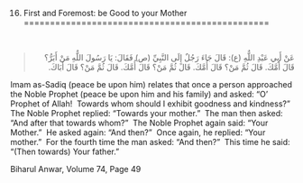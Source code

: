 16. First and Foremost: be Good to your Mother 
===============================================

 

<blockquote dir="rtl">
  <p>
عَنْ أَبِي عَبْدِ اللٌّهِ (ع): قَالَ جَاءَ رَجُلٌ إِلَى النَّبِيِّ (ص)
فَقَالَ: يَا رَسُولَ اللٌّهِ مَنْ أَبَرُّ؟ قَالَ أُمَّكَ. قَالَ ثُمَّ
مَنْ؟ قَالَ أُمَّكَ. قَالَ ثُمَّ مَنْ؟ قَالَ أُمَّكَ. قَالَ ثُمَّ
مَنْ؟ قَالَ أَبَاكَ‏.
  </p>
</blockquote>

Imam as-Sadiq (peace be upon him) relates that once a person approached
the Noble Prophet (peace be upon him and his family) and asked: “O’
Prophet of Allah!  Towards whom should I exhibit goodness and
kindness?”  The Noble Prophet replied: “Towards your mother.”  The man
then asked: “And after that towards whom?”  The Noble Prophet again
said: “Your Mother.”  He asked again: “And then?”  Once again, he
replied: “Your mother.”  For the fourth time the man asked: “And then?” 
This time he said: “(Then towards) Your father.”

Biharul Anwar, Volume 74, Page 49



